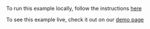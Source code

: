 To run this example locally, follow the instructions [here](https://github.com/acidb/mobiscroll-demos-vue-ts?tab=readme-ov-file#mobiscroll-vue-ts-demos) 

To see this example live, check it out on our [demo page](https://demo.mobiscroll.com/vue/scheduler/load-events-on-demand#)